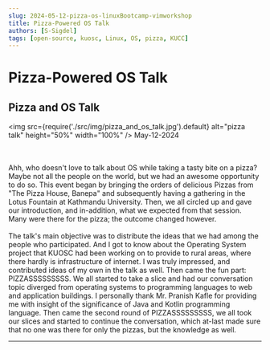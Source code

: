 ```yaml
---
slug: 2024-05-12-pizza-os-linuxBootcamp-vimworkshop
title: Pizza-Powered OS Talk 
authors: [S-Sigdel]
tags: [open-source, kuosc, Linux, OS, pizza, KUCC]
---
```



# Pizza-Powered OS Talk

## Pizza and OS Talk
<img
src={require('./src/img/pizza_and_os_talk.jpg').default}
alt="pizza talk"
height="50%" 
width="100%"
/>
May-12-2024

<br/>
<br/>
Ahh, who doesn't love to talk about OS while taking a tasty bite on a pizza? Maybe not all the people on the world, but we had an awesome opportunity to do so. This event began by bringing the orders of delicious Pizzas from "The Pizza House, Banepa" and subsequently having a gathering in the Lotus Fountain at Kathmandu University. Then, we all circled up and gave our introduction, and in-addition, what we expected from that session. Many were there for the pizza; the outcome changed however. 

<br/>
<br/>
The talk's main objective was to distribute the ideas that we had among the people who participated. And I got to know about the Operating System project that KUOSC had been working on to provide to rural areas, where there hardly is infrastructure of internet. I was truly impressed, and contributed ideas of my own in the talk as well. Then came the fun part: PIZZASSSSSSSSS. We all started to take a slice and had our conversation topic diverged from operating systems to programming languages to web and application buildings. I personally thank Mr. Pranish Kafle for providing me with insight of the significance of Java and Kotlin programming language. Then came the second round of PIZZASSSSSSSSS, we all took our slices and started to continue the conversation, which at-last made sure that no one was there for only the pizzas, but the knowledge as well.
<hr/>

